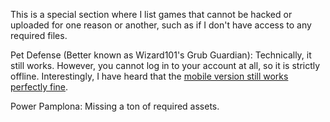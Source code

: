 This is a special section where I list games that cannot be hacked or uploaded for one reason or another, such as if I don't have access to any required files.

Pet Defense (Better known as Wizard101's Grub Guardian):
Technically, it still works. However, you cannot log in to your account at all, so it is strictly offline. Interestingly, I have heard that the [mobile version still works perfectly fine](https://www.reddit.com/r/Wizard101/comments/t4saro/comment/hz0p3kw/?utm_source=share&utm_medium=web2x&context=3). 

Power Pamplona:
Missing a ton of required assets. 
